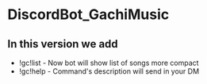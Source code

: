 # DiscordBot_GachiMusic

## In this version we add
- !gc!list <list> - Now bot will show list of songs more compact
- !gc!help - Command's description will send in your DM
